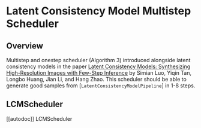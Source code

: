 <!--Copyright 2024 The HuggingFace Team. All rights reserved.

Licensed under the Apache License, Version 2.0 (the "License"); you may not use this file except in compliance with
the License. You may obtain a copy of the License at

http://www.apache.org/licenses/LICENSE-2.0

Unless required by applicable law or agreed to in writing, software distributed under the License is distributed on
an "AS IS" BASIS, WITHOUT WARRANTIES OR CONDITIONS OF ANY KIND, either express or implied. See the License for the
specific language governing permissions and limitations under the License.
-->

# Latent Consistency Model Multistep Scheduler

## Overview

Multistep and onestep scheduler (Algorithm 3) introduced alongside latent consistency models in the paper [Latent Consistency Models: Synthesizing High-Resolution Images with Few-Step Inference](https://arxiv.org/abs/2310.04378) by Simian Luo, Yiqin Tan, Longbo Huang, Jian Li, and Hang Zhao.
This scheduler should be able to generate good samples from [`LatentConsistencyModelPipeline`] in 1-8 steps.

## LCMScheduler
[[autodoc]] LCMScheduler
